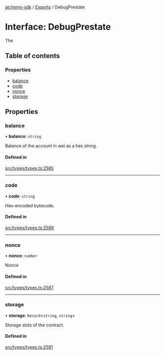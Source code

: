 [alchemy-sdk](../README.md) / [Exports](../modules.md) / DebugPrestate

# Interface: DebugPrestate

The

## Table of contents

### Properties

- [balance](DebugPrestate.md#balance)
- [code](DebugPrestate.md#code)
- [nonce](DebugPrestate.md#nonce)
- [storage](DebugPrestate.md#storage)

## Properties

### balance

• **balance**: `string`

Balance of the account in wei as a hex string.

#### Defined in

[src/types/types.ts:2585](https://github.com/alchemyplatform/alchemy-sdk-js/blob/e62e5c7/src/types/types.ts#L2585)

___

### code

• **code**: `string`

Hex-encoded bytecode.

#### Defined in

[src/types/types.ts:2589](https://github.com/alchemyplatform/alchemy-sdk-js/blob/e62e5c7/src/types/types.ts#L2589)

___

### nonce

• **nonce**: `number`

Nonce

#### Defined in

[src/types/types.ts:2587](https://github.com/alchemyplatform/alchemy-sdk-js/blob/e62e5c7/src/types/types.ts#L2587)

___

### storage

• **storage**: `Record`<`string`, `string`\>

Storage slots of the contract.

#### Defined in

[src/types/types.ts:2591](https://github.com/alchemyplatform/alchemy-sdk-js/blob/e62e5c7/src/types/types.ts#L2591)
